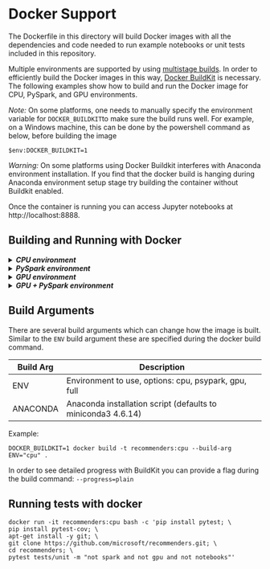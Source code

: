 Docker Support
==============
The Dockerfile in this directory will build Docker images with all the dependencies and code needed to run example notebooks or unit tests included in this repository.

Multiple environments are supported by using [multistage builds](https://docs.docker.com/develop/develop-images/multistage-build/). In order to efficiently build the Docker images in this way, [Docker BuildKit](https://docs.docker.com/develop/develop-images/build_enhancements/) is necessary.
The following examples show how to build and run the Docker image for CPU, PySpark, and GPU environments. 

<i>Note:</i> On some platforms, one needs to manually specify the environment variable for `DOCKER_BUILDKIT`to make sure the build runs well. For example, on a Windows machine, this can be done by the powershell command as below, before building the image
```
$env:DOCKER_BUILDKIT=1
```

<i>Warning:</i> On some platforms using Docker Buildkit interferes with Anaconda environment installation. If you find that the docker build is hanging during Anaconda environment setup stage try building the container without Buildkit enabled.

Once the container is running you can access Jupyter notebooks at http://localhost:8888.

Building and Running with Docker
--------------------------------

<details>
<summary><strong><em>CPU environment</em></strong></summary>

```
DOCKER_BUILDKIT=1 docker build -t recommenders:cpu --build-arg ENV="cpu" .
docker run -p 8888:8888 -d recommenders:cpu
```

</details>

<details>
<summary><strong><em>PySpark environment</em></strong></summary>

```
DOCKER_BUILDKIT=1 docker build -t recommenders:pyspark --build-arg ENV="pyspark" .
docker run -p 8888:8888 -d recommenders:pyspark
```

</details>

<details>
<summary><strong><em>GPU environment</em></strong></summary>

```
DOCKER_BUILDKIT=1 docker build -t recommenders:gpu --build-arg ENV="gpu" .
docker run --runtime=nvidia -p 8888:8888 -d recommenders:gpu
```

</details>

<details>
<summary><strong><em>GPU + PySpark environment</em></strong></summary>

```
DOCKER_BUILDKIT=1 docker build -t recommenders:full --build-arg ENV="full" .
docker run --runtime=nvidia -p 8888:8888 -d recommenders:full
```

</details>

Build Arguments
---------------

There are several build arguments which can change how the image is built. Similar to the `ENV` build argument these are specified during the docker build command.

Build Arg|Description|
---------|-----------|
ENV|Environment to use, options: cpu, psypark, gpu, full|
ANACONDA|Anaconda installation script (defaults to miniconda3 4.6.14)|

Example:

```
DOCKER_BUILDKIT=1 docker build -t recommenders:cpu --build-arg ENV="cpu" .
```

In order to see detailed progress with BuildKit you can provide a flag during the build command: ```--progress=plain```

Running tests with docker
-------------------------

```
docker run -it recommenders:cpu bash -c 'pip install pytest; \
pip install pytest-cov; \
apt-get install -y git; \
git clone https://github.com/microsoft/recommenders.git; \
cd recommenders; \
pytest tests/unit -m "not spark and not gpu and not notebooks"'
```